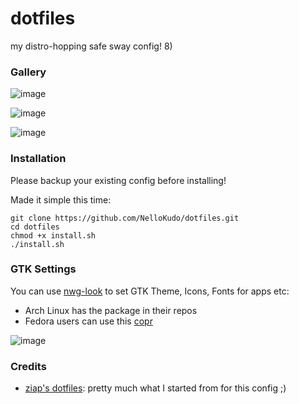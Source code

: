 # dotfiles

my distro-hopping safe sway config! 8)

### Gallery 

![image](https://github.com/user-attachments/assets/fd26037c-e688-4264-9d92-98dd2e0531ba)

![image](https://github.com/user-attachments/assets/ff24996f-8cc4-456d-b94d-27ecf822bd08)

![image](https://github.com/user-attachments/assets/5e60cbd7-e668-4656-950e-47fadc8575a4)

### Installation

Please backup your existing config before installing!

Made it simple this time:

```
git clone https://github.com/NelloKudo/dotfiles.git
cd dotfiles
chmod +x install.sh
./install.sh
```

### GTK Settings

You can use [nwg-look](https://github.com/nwg-piotr/nwg-look) to set GTK Theme, Icons, Fonts for apps etc:
- Arch Linux has the package in their repos
- Fedora users can use this [copr](https://copr.fedorainfracloud.org/coprs/tofik/nwg-shell/)

![image](https://github.com/user-attachments/assets/567a11f4-4bda-4abc-8e8a-6114e12292dd)

### Credits
- [ziap's dotfiles](https://github.com/ziap/dotfiles): pretty much what I started from for this config ;)
